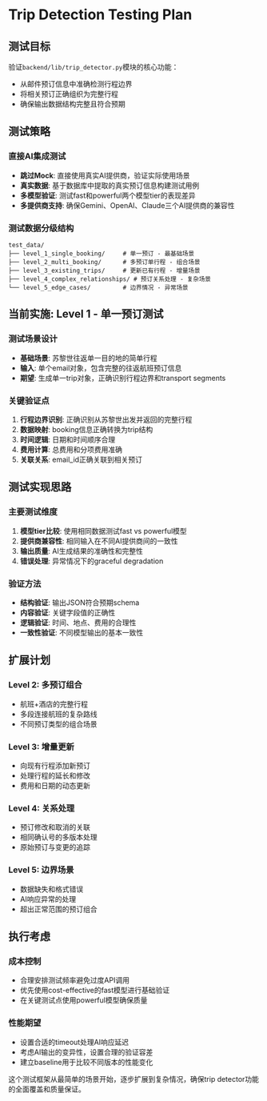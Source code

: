 # Trip Detection Testing Plan

## 测试目标

验证`backend/lib/trip_detector.py`模块的核心功能：
- 从邮件预订信息中准确检测行程边界
- 将相关预订正确组织为完整行程
- 确保输出数据结构完整且符合预期

## 测试策略

### 直接AI集成测试
- **跳过Mock**: 直接使用真实AI提供商，验证实际使用场景
- **真实数据**: 基于数据库中提取的真实预订信息构建测试用例
- **多模型验证**: 测试fast和powerful两个模型tier的表现差异
- **多提供商支持**: 确保Gemini、OpenAI、Claude三个AI提供商的兼容性

### 测试数据分级结构
```
test_data/
├── level_1_single_booking/     # 单一预订 - 最基础场景
├── level_2_multi_booking/      # 多预订单行程 - 组合场景
├── level_3_existing_trips/     # 更新已有行程 - 增量场景
├── level_4_complex_relationships/ # 预订关系处理 - 复杂场景
└── level_5_edge_cases/         # 边界情况 - 异常场景
```

## 当前实施: Level 1 - 单一预订测试

### 测试场景设计
- **基础场景**: 苏黎世往返单一目的地的简单行程
- **输入**: 单个email对象，包含完整的往返航班预订信息
- **期望**: 生成单一trip对象，正确识别行程边界和transport segments

### 关键验证点
1. **行程边界识别**: 正确识别从苏黎世出发并返回的完整行程
2. **数据映射**: booking信息正确转换为trip结构
3. **时间逻辑**: 日期和时间顺序合理
4. **费用计算**: 总费用和分项费用准确
5. **关联关系**: email_id正确关联到相关预订

## 测试实现思路

### 主要测试维度
1. **模型tier比较**: 使用相同数据测试fast vs powerful模型
2. **提供商兼容性**: 相同输入在不同AI提供商间的一致性
3. **输出质量**: AI生成结果的准确性和完整性
4. **错误处理**: 异常情况下的graceful degradation

### 验证方法
- **结构验证**: 输出JSON符合预期schema
- **内容验证**: 关键字段值的正确性
- **逻辑验证**: 时间、地点、费用的合理性
- **一致性验证**: 不同模型输出的基本一致性

## 扩展计划

### Level 2: 多预订组合
- 航班+酒店的完整行程
- 多段连接航班的复杂路线
- 不同预订类型的组合场景

### Level 3: 增量更新
- 向现有行程添加新预订
- 处理行程的延长和修改
- 费用和日期的动态更新

### Level 4: 关系处理
- 预订修改和取消的关联
- 相同确认号的多版本处理
- 原始预订与变更的追踪

### Level 5: 边界场景
- 数据缺失和格式错误
- AI响应异常的处理
- 超出正常范围的预订组合

## 执行考虑

### 成本控制
- 合理安排测试频率避免过度API调用
- 优先使用cost-effective的fast模型进行基础验证
- 在关键测试点使用powerful模型确保质量

### 性能期望
- 设置合适的timeout处理AI响应延迟
- 考虑AI输出的变异性，设置合理的验证容差
- 建立baseline用于比较不同版本的性能变化

这个测试框架从最简单的场景开始，逐步扩展到复杂情况，确保trip detector功能的全面覆盖和质量保证。